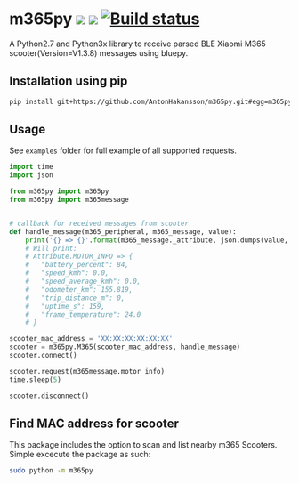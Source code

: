 # m365py [![][img_license]](#license) [![][img_loc]][loc] [![Build status](https://ci.appveyor.com/api/projects/status/ylk3eiuu65t028kv?svg=true)](https://ci.appveyor.com/project/AntonHakansson/m365py)
[img_license]: https://img.shields.io/badge/License-MIT_or_Apache_2.0-blue.svg
[img_loc]: https://tokei.rs/b1/github/AntonHakansson/rbreakout
[loc]: https://github.com/Aaronepower/tokei

A Python2.7 and Python3x library to receive parsed BLE Xiaomi M365 scooter(Version=V1.3.8) messages using bluepy.

## Installation using pip
```bash
pip install git+https://github.com/AntonHakansson/m365py.git#egg=m365py
```

## Usage
See `examples` folder for full example of all supported requests.

```python
import time
import json

from m365py import m365py
from m365py import m365message


# callback for received messages from scooter
def handle_message(m365_peripheral, m365_message, value):
    print('{} => {}'.format(m365_message._attribute, json.dumps(value, indent=4)))
    # Will print:
    # Attribute.MOTOR_INFO => {
    #   "battery_percent": 84,
    #   "speed_kmh": 0.0,
    #   "speed_average_kmh": 0.0,
    #   "odometer_km": 155.819,
    #   "trip_distance_m": 0,
    #   "uptime_s": 159,
    #   "frame_temperature": 24.0
    # }

scooter_mac_address = 'XX:XX:XX:XX:XX:XX'
scooter = m365py.M365(scooter_mac_address, handle_message)
scooter.connect()

scooter.request(m365message.motor_info)
time.sleep(5)

scooter.disconnect()

```

## Find MAC address for scooter

This package includes the option to scan and list nearby m365 Scooters.
Simple excecute the package as such:

```bash
sudo python -m m365py
```

